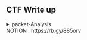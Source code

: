 
<h2>CTF Write up </h2>
<details>
	<summary>packet-Analysis</summary>
  	<div markdown="1">
        <img width="300" alt="ans" src="https://github.com/wngh1212/CTF-packet-Analysis/assets/88926634/12de3557-1925-4348-9d2b-fcd14b352cfe"><br>
다른 사용자가 검색한 문자열 3가지를 찾는 문제이다.
HTTP통신으로 넘어가는 암호화된 문자열들을 발견하였고
<img width="1564" alt="pac" src="https://github.com/wngh1212/CTF-packet-Analysis/assets/88926634/ce76b5a0-03a5-4951-80be-024de6fc4000"><br>
일일이 찾아가며 복사하여 디코딩하는 것은 비효율 적이기 때문에 q= 파라미터로 넘어가는 값들을 파이썬 스크립트로 추출
        
```
import scapy.all as scapy
def extract_search_queries(pcap_file):
    queries = []

    # Read the pcap file
    packets = scapy.rdpcap(pcap_file)

    for packet in packets:
        if packet.haslayer(scapy.TCP):
            if packet[scapy.TCP].dport == 80 and packet.haslayer(scapy.Raw):
                http_data = packet[scapy.Raw].load.decode('utf-8', errors='ignore')
                if "GET" in http_data and "Host" in http_data:
                    url = http_data.split(" ")[1]
                    if "q=" in url:
                        query = url.split("q=")[1].split("&")[0]
                        queries.append(query)

    return queries

pcap_file_path = 'net02.pcap'

search_queries = extract_search_queries(pcap_file_path)

for query in search_queries:
    print(query)
```
<img width="720" alt="sd" src="https://github.com/wngh1212/CTF-packet-Analysis/assets/88926634/b46a80e5-ca47-43e6-b609-85ec0f6c5c05"><br>
해당 값을 디코딩 해주면 된다
<img width="988" alt="en" src="https://github.com/wngh1212/CTF-packet-Analysis/assets/88926634/323ab4fa-a014-4946-a97f-5d87a4fd6911">
</details>
NOTION : https://rb.gy/885orv
